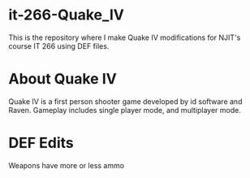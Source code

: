 it-266-Quake_IV
===============
This is the repository where I make Quake IV modifications for NJIT's course IT 266 using DEF files.

About Quake IV
==============
Quake IV is a first person shooter game developed by id software and Raven. Gameplay includes single player mode, and multiplayer mode.

DEF Edits
=========
Weapons have more or less ammo
